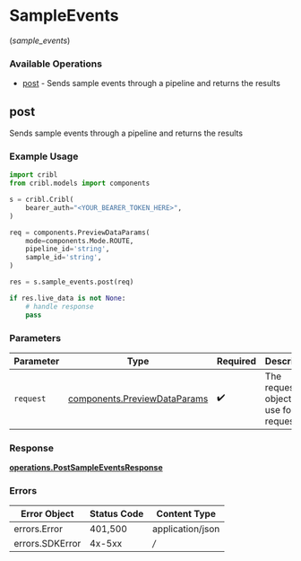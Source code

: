 # SampleEvents
(*sample_events*)

### Available Operations

* [post](#post) - Sends sample events through a pipeline and returns the results

## post

Sends sample events through a pipeline and returns the results

### Example Usage

```python
import cribl
from cribl.models import components

s = cribl.Cribl(
    bearer_auth="<YOUR_BEARER_TOKEN_HERE>",
)

req = components.PreviewDataParams(
    mode=components.Mode.ROUTE,
    pipeline_id='string',
    sample_id='string',
)

res = s.sample_events.post(req)

if res.live_data is not None:
    # handle response
    pass
```

### Parameters

| Parameter                                                                    | Type                                                                         | Required                                                                     | Description                                                                  |
| ---------------------------------------------------------------------------- | ---------------------------------------------------------------------------- | ---------------------------------------------------------------------------- | ---------------------------------------------------------------------------- |
| `request`                                                                    | [components.PreviewDataParams](../../models/components/previewdataparams.md) | :heavy_check_mark:                                                           | The request object to use for the request.                                   |


### Response

**[operations.PostSampleEventsResponse](../../models/operations/postsampleeventsresponse.md)**
### Errors

| Error Object     | Status Code      | Content Type     |
| ---------------- | ---------------- | ---------------- |
| errors.Error     | 401,500          | application/json |
| errors.SDKError  | 4x-5xx           | */*              |
